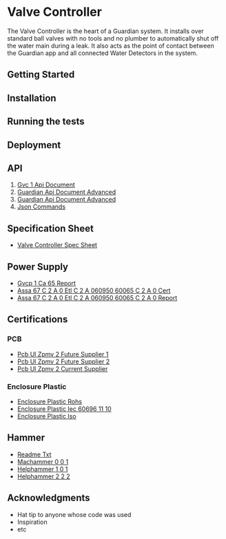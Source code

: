 # Valve Controller

The Valve Controller is the heart of a Guardian system. It installs over standard ball valves with no tools and no plumber to automatically shut off the water main during a leak. It also acts as the point of contact between the Guardian app and all connected Water Detectors in the system.

## Getting Started
## Installation
## Running the tests
## Deployment


## API

1. [Gvc 1 Api Document](/uploads/gvc-1-api-document.pdf "Gvc 1 Api Document")
2. [Guardian Api Document Advanced](/uploads/guardian-api-document-advanced.txt "Guardian Api Document Advanced")
3. [Guardian Api Document Advanced](/uploads/guardian-api-document-advanced.txt "Guardian Api Document Advanced")
4. [Json Commands](/uploads/json-commands.txt "Json Commands")

## Specification Sheet

* [Valve Controller Spec Sheet](/uploads/valve-controller-spec-sheet.pdf "Valve Controller Spec Sheet")

## Power Supply

* [Gvcp 1 Ca 65 Report](/uploads/gvcp-1-ca-65-report.pdf "Gvcp 1 Ca 65 Report")
* [Assa 67 C 2 A 0 Etl C 2 A 060950 60065 C 2 A 0 Cert](/uploads/assa-67-c-2-a-0-etl-c-2-a-060950-60065-c-2-a-0-cert.pdf "Assa 67 C 2 A 0 Etl C 2 A 060950 60065 C 2 A 0 Cert")
* [Assa 67 C 2 A 0 Etl C 2 A 060950 60065 C 2 A 0 Report](/uploads/assa-67-c-2-a-0-etl-c-2-a-060950-60065-c-2-a-0-report.pdf "Assa 67 C 2 A 0 Etl C 2 A 060950 60065 C 2 A 0 Report")


## Certifications 
### PCB
* [Pcb Ul Zpmv 2 Future Supplier 1](/uploads/pcb-ul-zpmv-2-future-supplier-1.pdf "Pcb Ul Zpmv 2 Future Supplier 1")
* [Pcb Ul Zpmv 2 Future Supplier 2](/uploads/pcb-ul-zpmv-2-future-supplier-2.pdf "Pcb Ul Zpmv 2 Future Supplier 2")
* [Pcb Ul Zpmv 2 Current Supplier](/uploads/pcb-ul-zpmv-2-current-supplier.pdf "Pcb Ul Zpmv 2 Current Supplier")
### Enclosure Plastic
* [Enclosure Plastic Rohs](/uploads/enclosure-plastic-rohs.pdf "Enclosure Plastic Rohs")
* [Enclosure Plastic Iec 60696 11 10](/uploads/enclosure-plastic-iec-60696-11-10.pdf "Enclosure Plastic Iec 60696 11 10")
* [Enclosure Plastic Iso](/uploads/enclosure-plastic-iso.pdf "Enclosure Plastic Iso")

## Hammer
* [Readme Txt](/uploads/readme-txt.docx "Readme Txt")
* [Machammer 0 0 1](/uploads/machammer-0-0-1.exe "Machammer 0 0 1")
* [Helphammer 1 0 1](/uploads/helphammer-1-0-1.exe "Helphammer 1 0 1")
* [Helphammer 2 2 2](/uploads/helphammer-2-2-2.exe "Helphammer 2 2 2")


## Acknowledgments

* Hat tip to anyone whose code was used
* Inspiration
* etc
